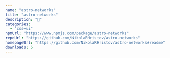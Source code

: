 ```yaml
---
name: "astro-networks"
title: "astro-networks"
description: "🚠"
categories:
  - "css+ui"
npmUrl: "https://www.npmjs.com/package/astro-networks"
repoUrl: "https://github.com/NikolaRHristov/astro-networks"
homepageUrl: "https://github.com/NikolaRHristov/astro-networks#readme"
downloads: 5
---
```

